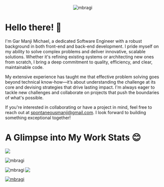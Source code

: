 <p align="center">
  <img src="https://komarev.com/ghpvc/?username=mbragi&label=Profile%20views&color=0e75b6&style=flat&theme=github_dark" alt="mbragi" />
</p>

# Hello there! 👋

I'm Gar Manji Michael, a dedicated Software Engineer with a robust background in both front-end and back-end development. I pride myself on my ability to solve complex problems and deliver innovative, scalable solutions. Whether it's refining existing systems or architecting new ones from scratch, I bring a deep commitment to quality, efficiency, and clear, maintainable code.

My extensive experience has taught me that effective problem solving goes beyond technical know-how—it’s about understanding the challenge at its core and devising strategies that drive lasting impact. I'm always eager to tackle new challenges and collaborate on projects that push the boundaries of what's possible.

If you're interested in collaborating or have a project in mind, feel free to reach out at [spontaneousmanji@gmail.com](mailto:spontaneousmanji@gmail.com). I look forward to building something exceptional together!

# A Glimpse into My Work Stats 😊

![](http://github-profile-summary-cards.vercel.app/api/cards/profile-details?username=mbragi&theme=cobalt2)

<p>
  <img align="center" src="https://github-readme-streak-stats.herokuapp.com/?user=mbragi&theme=cobalt2" alt="mbragi" />
</p>

<p>
  <img align="left" src="http://github-profile-summary-cards.vercel.app/api/cards/most-commit-language?username=mbragi&theme=cobalt2" alt="mbragi" />
  <img align="center" src="https://github-profile-summary-cards.vercel.app/api/cards/repos-per-language?username=mbragi&theme=cobalt2" />
</p>

<p>
  <a href="https://github.com/ryo-ma/github-profile-trophy">
    <img src="https://github-profile-trophy.vercel.app/?username=mbragi&theme=github_dark" alt="mbragi" />
  </a>
</p>

<!---
MBragi/MBragi is a ✨ special ✨ repository because its README.md (this file) appears on your GitHub profile.
You can click the Preview link to take a look at your changes.
--->
